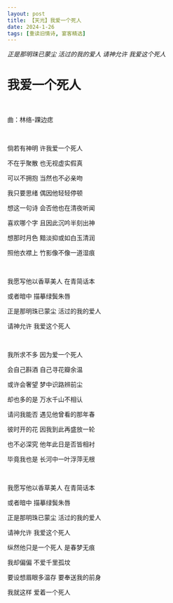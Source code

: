 ```yaml
---
layout: post
title: 【天光】我爱一个死人
date: 2024-1-26
tags: [重读旧情诗, 宴客精选]
---
```


*正是那明珠已蒙尘 活过的我的爱人 请神允许 我爱这个死人*

# 我爱一个死人

<br>

曲：林络-踝边痣

<br>

倘若有神明 许我爱一个死人

不在乎聚散 也无视虚实假真

可以不拥抱 当然也不必亲吻

我只要思绪 偶因他轻轻停顿

想这一句诗 会否他也在清夜听闻

喜欢哪个字 且因此沉吟半刻出神

想那时月色 黯淡抑或如白玉清润

照他衣襟上 竹影像不像一道湿痕

<br>

我愿写他以香草美人 在青简话本

或者暗中 描摹绿鬓朱唇

正是那明珠已蒙尘 活过的我的爱人

请神允许 我爱这个死人

<br>

我所求不多 因为爱一个死人

会自己斟酒 自己寻花瓣余温

或许会奢望 梦中识路辨前尘

却也多的是 万水千山不相认

请问我能否 遇见他曾看的那年春

彼时开的花 因我到此再盛放一轮

也不必深究 他年此日是否皆相衬

毕竟我也是 长河中一叶浮萍无根

<br>

我愿写他以香草美人 在青简话本

或者暗中 描摹绿鬓朱唇

正是那明珠已蒙尘 活过的我的爱人

请神允许 我爱这个死人

纵然他只是一个死人 是春梦无痕

我却偏偏 不爱千里孤坟

要设想眉眼多温存 要奉送我的前身

我就这样 爱着一个死人

<br>
<br>